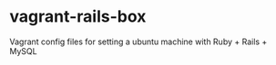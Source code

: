 vagrant-rails-box
=================

Vagrant config files for setting a ubuntu machine with Ruby + Rails + MySQL
